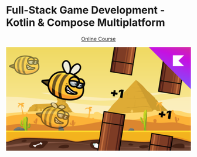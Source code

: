 # Full-Stack Game Development - Kotlin & Compose Multiplatform
<p align="center">
  <a href="https://stevdza-san.com/p/full-stack-game-development-with-compose-multiplatform" align="center">Online Course</a>
</p>
<p align="center">
  <img src="ASSETS/thumbnail.png" href="https://stevdza-san.com/p/full-stack-game-development-with-compose-multiplatform">
</p>
